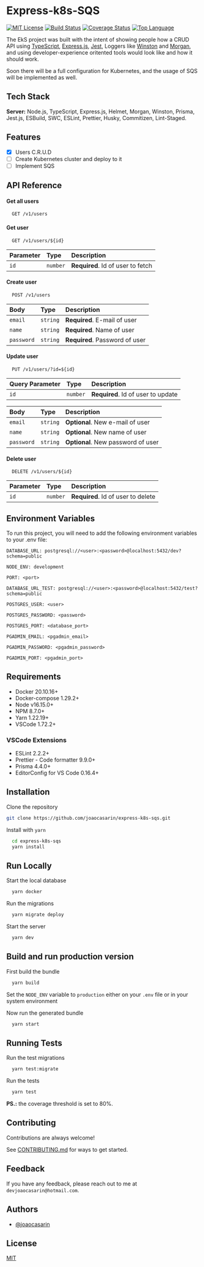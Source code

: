 # Express-k8s-SQS

[![MIT License](https://img.shields.io/badge/License-MIT-green.svg?style=flat-square)](https://choosealicense.com/licenses/mit/)
[![Build Status](https://img.shields.io/github/workflow/status/joaocasarin/express-k8s-sqs/CI/main?style=flat-square)](https://github.com/joaocasarin/express-k8s-sqs/actions/workflows/ci.yml)
[![Coverage Status](https://img.shields.io/coveralls/github/joaocasarin/express-k8s-sqs/main?style=flat-square)](https://coveralls.io/github/joaocasarin/express-k8s-sqs?branch=main)
[![Top Language](https://img.shields.io/github/languages/top/joaocasarin/express-k8s-sqs?style=flat-square)](https://github.com/joaocasarin/express-k8s-sqs)

The EkS project was built with the intent of showing people how a CRUD API using [TypeScript](https://www.typescriptlang.org/), [Express.js](https://expressjs.com/), [Jest](https://jestjs.io/), Loggers like [Winston](https://github.com/winstonjs/winston) and [Morgan](https://github.com/expressjs/morgan), and using developer-experience oritented tools would look like and how it should work.

Soon there will be a full configuration for Kubernetes, and the usage of SQS will be implemented as well.

## Tech Stack

**Server:** Node.js, TypeScript, Express.js, Helmet, Morgan, Winston, Prisma, Jest.js, ESBuild, SWC, ESLint, Prettier, Husky, Commitizen, Lint-Staged.

## Features

-   [x] Users C.R.U.D
-   [ ] Create Kubernetes cluster and deploy to it
-   [ ] Implement SQS

## API Reference

#### Get all users

```http
  GET /v1/users
```

#### Get user

```http
  GET /v1/users/${id}
```

| Parameter | Type     | Description                       |
| :-------- | :------- | :-------------------------------- |
| `id`      | `number` | **Required**. Id of user to fetch |

#### Create user

```http
  POST /v1/users
```

| Body       | Type     | Description                    |
| :--------- | :------- | :----------------------------- |
| `email`    | `string` | **Required**. E-mail of user   |
| `name`     | `string` | **Required**. Name of user     |
| `password` | `string` | **Required**. Password of user |

#### Update user

```http
  PUT /v1/users/?id=${id}
```

| Query Parameter | Type     | Description                        |
| :-------------- | :------- | :--------------------------------- |
| `id`            | `number` | **Required**. Id of user to update |

| Body       | Type     | Description                        |
| :--------- | :------- | :--------------------------------- |
| `email`    | `string` | **Optional**. New e-mail of user   |
| `name`     | `string` | **Optional**. New name of user     |
| `password` | `string` | **Optional**. New password of user |

#### Delete user

```http
  DELETE /v1/users/${id}
```

| Parameter | Type     | Description                        |
| :-------- | :------- | :--------------------------------- |
| `id`      | `number` | **Required**. Id of user to delete |

## Environment Variables

To run this project, you will need to add the following environment variables to your .env file:

`DATABASE_URL: postgresql://<user>:<password>@localhost:5432/dev?schema=public`

`NODE_ENV: development`

`PORT: <port>`

`DATABASE_URL_TEST: postgresql://<user>:<password>@localhost:5432/test?schema=public`

`POSTGRES_USER: <user>`

`POSTGRES_PASSWORD: <password>`

`POSTGRES_PORT: <database_port>`

`PGADMIN_EMAIL: <pgadmin_email>`

`PGADMIN_PASSWORD: <pgadmin_password>`

`PGADMIN_PORT: <pgadmin_port>`

## Requirements

-   Docker 20.10.16+
-   Docker-compose 1.29.2+
-   Node v16.15.0+
-   NPM 8.7.0+
-   Yarn 1.22.19+
-   VSCode 1.72.2+

### VSCode Extensions

-   ESLint 2.2.2+
-   Prettier - Code formatter 9.9.0+
-   Prisma 4.4.0+
-   EditorConfig for VS Code 0.16.4+

## Installation

Clone the repository

```bash
git clone https://github.com/joaocasarin/express-k8s-sqs.git
```

Install with `yarn`

```bash
  cd express-k8s-sqs
  yarn install
```

## Run Locally

Start the local database

```bash
  yarn docker
```

Run the migrations

```bash
  yarn migrate deploy
```

Start the server

```bash
  yarn dev
```

## Build and run production version

First build the bundle

```bash
  yarn build
```

Set the `NODE_ENV` variable to `production` either on your `.env` file or in your system environment

Now run the generated bundle

```bash
  yarn start
```

## Running Tests

Run the test migrations

```bash
  yarn test:migrate
```

Run the tests

```bash
  yarn test
```

**PS.:** the coverage threshold is set to 80%.

## Contributing

Contributions are always welcome!

See [CONTRIBUTING.md](https://github.com/joaocasarin/express-k8s-sqs/blob/main/CONTRIBUTING.md) for ways to get started.

## Feedback

If you have any feedback, please reach out to me at `devjoaocasarin@hotmail.com`.

## Authors

-   [@joaocasarin](https://www.github.com/joaocasarin)

## License

[MIT](https://choosealicense.com/licenses/mit/)
